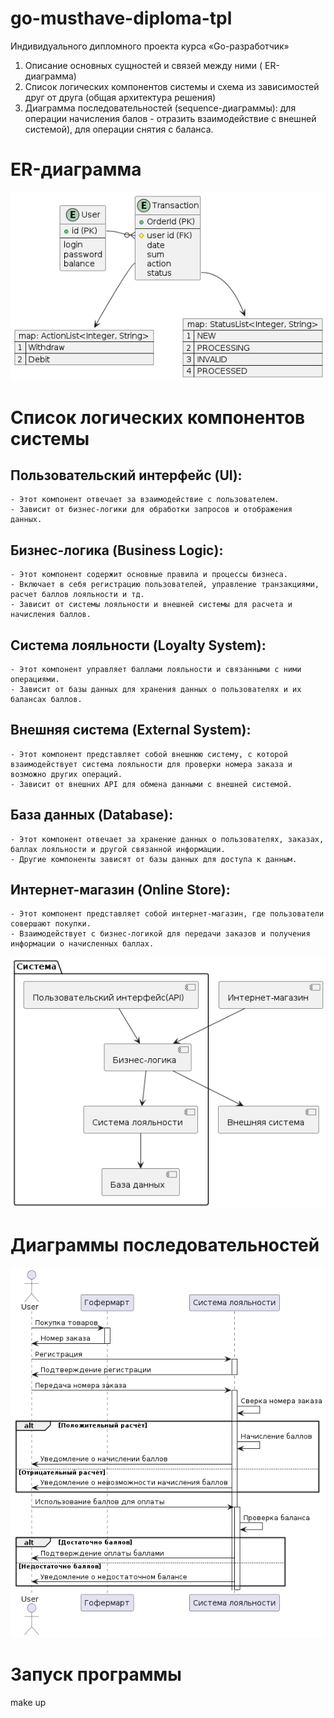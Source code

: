 # go-musthave-diploma-tpl

Индивидуального дипломного проекта курса «Go-разработчик»

1. Описание основных сущностей и связей между ними ( ER-диаграмма)
2. Список логических компонентов системы и схема из зависимостей друг от друга (общая архитектура решения)
3. Диаграмма последовательностей (sequence-диаграммы): для операции начисления балов - отразить взаимодействие с внешней системой), для операции снятия с баланса.

# ER-диаграмма
![Object](docs/diagrams/out/object.png)

# Список логических компонентов системы
## Пользовательский интерфейс (UI):
    - Этот компонент отвечает за взаимодействие с пользователем.
    - Зависит от бизнес-логики для обработки запросов и отображения данных.

## Бизнес-логика (Business Logic):
    - Этот компонент содержит основные правила и процессы бизнеса.
    - Включает в себя регистрацию пользователей, управление транзакциями, расчет баллов лояльности и тд.
    - Зависит от системы лояльности и внешней системы для расчета и начисления баллов.

## Система лояльности (Loyalty System):
    - Этот компонент управляет баллами лояльности и связанными с ними операциями.
    - Зависит от базы данных для хранения данных о пользователях и их балансах баллов.

## Внешняя система (External System):
    - Этот компонент представляет собой внешнюю систему, с которой взаимодействует система лояльности для проверки номера заказа и возможно других операций.
    - Зависит от внешних API для обмена данными с внешней системой.

## База данных (Database):
    - Этот компонент отвечает за хранение данных о пользователях, заказах, баллах лояльности и другой связанной информации.
    - Другие компоненты зависят от базы данных для доступа к данным.

## Интернет-магазин (Online Store):
    - Этот компонент представляет собой интернет-магазин, где пользователи совершают покупки.
    - Взаимодействует с бизнес-логикой для передачи заказов и получения информации о начисленных баллах.

![Logic](docs/diagrams/out/logic.png)

# Диаграммы последовательностей

![Sequence](docs/diagrams/out/sequence.png)

# Запуск программы
make up